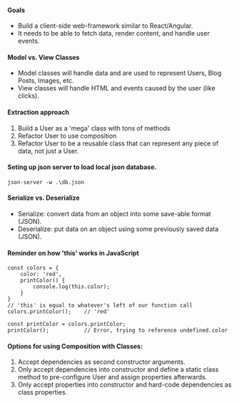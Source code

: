 #### Goals

-   Build a client-side web-framework similar to React/Angular.
-   It needs to be able to fetch data, render content, and handle user events.

#### Model vs. View Classes

-   Model classes will handle data and are used to represent Users, Blog Posts, Images, etc.
-   View classes will handle HTML and events caused by the user (like clicks).

#### Extraction approach

1. Build a User as a 'mega' class with tons of methods
2. Refactor User to use composition
3. Refactor User to be a reusable class that can represent any piece of data, not just a User.

#### Seting up json server to load local json database.

    json-server -w .\db.json

#### Serialize vs. Deserialize

-   Serialize: convert data from an object into some save-able format (JSON).
-   Deserialize: put data on an object using some previously saved data (JSON).

#### Reminder on how 'this' works in JavaScript

    const colors = {
        color: 'red',
        printColor() {
            console.log(this.color);
        }
    }
    // 'this' is equal to whatever's left of our function call
    colors.printColor();    // 'red'

    const printColor = colors.printColor;
    printColor();           // Error, trying to reference undefined.color

#### Options for using Composition with Classes:

1. Accept dependencies as second constructor arguments.
2. Only accept dependencies into constructor and define a static class method to pre-configure User and assign properties afterwards.
3. Only accept properties into constructor and hard-code dependencies as class properties.
